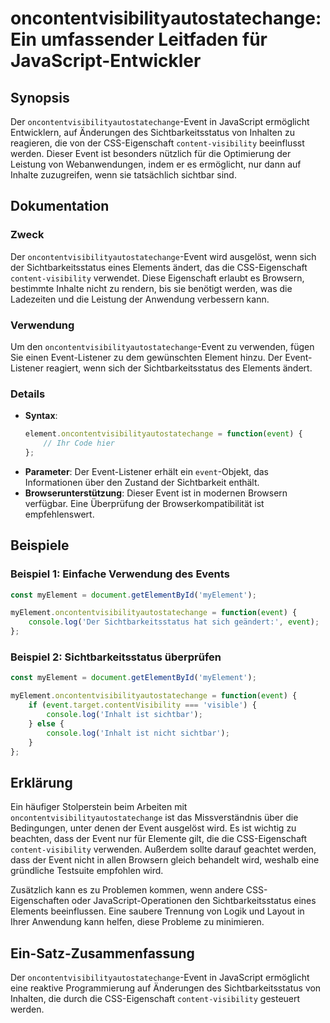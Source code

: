 <!--
Meta Description: # oncontentvisibilityautostatechange: Ein umfassender Leitfaden für JavaScript-Entwickler ## Synopsis Der `oncontentvisibilityautostatechange`-Event i...
Meta Keywords: event, der, die, oncontentvisibilityautostatechange, javascript
-->

# oncontentvisibilityautostatechange: Ein umfassender Leitfaden für JavaScript-Entwickler

## Synopsis
Der `oncontentvisibilityautostatechange`-Event in JavaScript ermöglicht Entwicklern, auf Änderungen des Sichtbarkeitsstatus von Inhalten zu reagieren, die von der CSS-Eigenschaft `content-visibility` beeinflusst werden. Dieser Event ist besonders nützlich für die Optimierung der Leistung von Webanwendungen, indem er es ermöglicht, nur dann auf Inhalte zuzugreifen, wenn sie tatsächlich sichtbar sind.

## Dokumentation
### Zweck
Der `oncontentvisibilityautostatechange`-Event wird ausgelöst, wenn sich der Sichtbarkeitsstatus eines Elements ändert, das die CSS-Eigenschaft `content-visibility` verwendet. Diese Eigenschaft erlaubt es Browsern, bestimmte Inhalte nicht zu rendern, bis sie benötigt werden, was die Ladezeiten und die Leistung der Anwendung verbessern kann.

### Verwendung
Um den `oncontentvisibilityautostatechange`-Event zu verwenden, fügen Sie einen Event-Listener zu dem gewünschten Element hinzu. Der Event-Listener reagiert, wenn sich der Sichtbarkeitsstatus des Elements ändert.

### Details
- **Syntax**: 
  ```javascript
  element.oncontentvisibilityautostatechange = function(event) {
      // Ihr Code hier
  };
  ```
- **Parameter**: Der Event-Listener erhält ein `event`-Objekt, das Informationen über den Zustand der Sichtbarkeit enthält.
- **Browserunterstützung**: Dieser Event ist in modernen Browsern verfügbar. Eine Überprüfung der Browserkompatibilität ist empfehlenswert.

## Beispiele
### Beispiel 1: Einfache Verwendung des Events
```javascript
const myElement = document.getElementById('myElement');

myElement.oncontentvisibilityautostatechange = function(event) {
    console.log('Der Sichtbarkeitsstatus hat sich geändert:', event);
};
```

### Beispiel 2: Sichtbarkeitsstatus überprüfen
```javascript
const myElement = document.getElementById('myElement');

myElement.oncontentvisibilityautostatechange = function(event) {
    if (event.target.contentVisibility === 'visible') {
        console.log('Inhalt ist sichtbar');
    } else {
        console.log('Inhalt ist nicht sichtbar');
    }
};
```

## Erklärung
Ein häufiger Stolperstein beim Arbeiten mit `oncontentvisibilityautostatechange` ist das Missverständnis über die Bedingungen, unter denen der Event ausgelöst wird. Es ist wichtig zu beachten, dass der Event nur für Elemente gilt, die die CSS-Eigenschaft `content-visibility` verwenden. Außerdem sollte darauf geachtet werden, dass der Event nicht in allen Browsern gleich behandelt wird, weshalb eine gründliche Testsuite empfohlen wird.

Zusätzlich kann es zu Problemen kommen, wenn andere CSS-Eigenschaften oder JavaScript-Operationen den Sichtbarkeitsstatus eines Elements beeinflussen. Eine saubere Trennung von Logik und Layout in Ihrer Anwendung kann helfen, diese Probleme zu minimieren.

## Ein-Satz-Zusammenfassung
Der `oncontentvisibilityautostatechange`-Event in JavaScript ermöglicht eine reaktive Programmierung auf Änderungen des Sichtbarkeitsstatus von Inhalten, die durch die CSS-Eigenschaft `content-visibility` gesteuert werden.